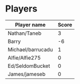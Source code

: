 # Players

| Player name       | Score |
|-------------------|-------|
| Nathan/Taneb      | 3     |
| Barry             | -6    |
| Michael/barrucadu | 1     |
| Alfie/Alfie275    | 0     |
| Ed/SeldomBucket   | 0     |
| James/jameseb     | 0     |
